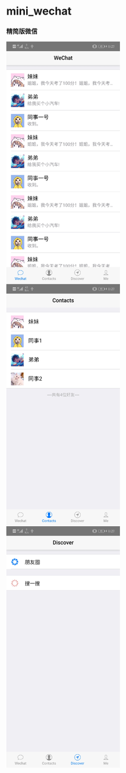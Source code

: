 # mini_wechat
<h3>精简版微信</h3>

<img src="https://github.com/guoxiaoxuan500/mini_wechat/blob/master/mini_wechat/view/Screenshot_20200123_232739_io.dcloud.HBuilder.jpg" width="300" alt="首页">
<img src="https://github.com/guoxiaoxuan500/mini_wechat/blob/master/mini_wechat/view/Screenshot_20200123_232747_io.dcloud.HBuilder.jpg" width="300" alt="联系人">
<img src="https://github.com/guoxiaoxuan500/mini_wechat/blob/master/mini_wechat/view/Screenshot_20200123_232753_io.dcloud.HBuilder.jpg" width="300" alt="发现">

